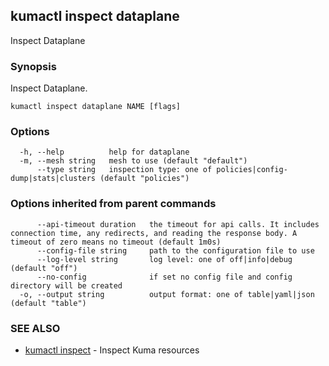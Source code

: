 ---
---
## kumactl inspect dataplane

Inspect Dataplane

### Synopsis

Inspect Dataplane.

```
kumactl inspect dataplane NAME [flags]
```

### Options

```
  -h, --help          help for dataplane
  -m, --mesh string   mesh to use (default "default")
      --type string   inspection type: one of policies|config-dump|stats|clusters (default "policies")
```

### Options inherited from parent commands

```
      --api-timeout duration   the timeout for api calls. It includes connection time, any redirects, and reading the response body. A timeout of zero means no timeout (default 1m0s)
      --config-file string     path to the configuration file to use
      --log-level string       log level: one of off|info|debug (default "off")
      --no-config              if set no config file and config directory will be created
  -o, --output string          output format: one of table|yaml|json (default "table")
```

### SEE ALSO

* [kumactl inspect](kumactl_inspect)	 - Inspect Kuma resources

